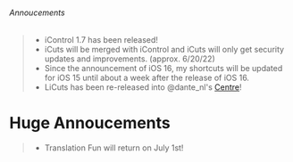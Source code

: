 ###### Annoucements

> - iControl 1.7 has been released!
> - iCuts will be merged with iControl and iCuts will only get security updates and improvements. (approx. 6/20/22)
> - Since the announcement of iOS 16, my shortcuts will be updated for iOS 15 until about a week after the release of iOS 16.
> - LiCuts has been re-released into @dante_nl's [Centre](https://routinehub.co/shortcut/8600/)!


# Huge Annoucements
> - Translation Fun will return on July 1st!
